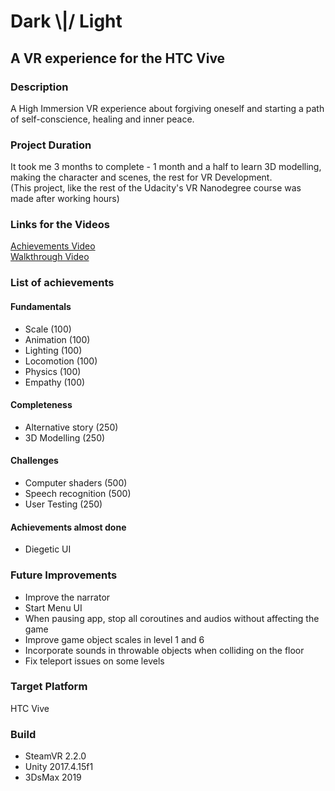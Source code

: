 # Dark \\|/ Light
## A VR experience for the HTC Vive

### Description
A High Immersion VR experience about forgiving oneself and starting a path of self-conscience, healing and inner peace.

### Project Duration
It took me 3 months to complete - 1 month and a half to learn 3D modelling, making the character and scenes, the rest for VR Development.  
(This project, like the rest of the Udacity's VR Nanodegree course was made after working hours)

### Links for the Videos
[Achievements Video](https://youtu.be/XA2Kf8NQ304)   
[Walkthrough Video](https://www.youtube.com/watch?v=F715ByCz954)

### List of achievements
#### Fundamentals 
- Scale (100)
- Animation (100)
- Lighting (100)
- Locomotion (100)
- Physics (100)
- Empathy (100)

#### Completeness
- Alternative story (250)
- 3D Modelling (250)

#### Challenges
- Computer shaders (500)
- Speech recognition (500)
- User Testing (250)

#### Achievements almost done
- Diegetic UI

### Future Improvements
- Improve the narrator
- Start Menu UI
- When pausing app, stop all coroutines and audios without affecting the game
- Improve game object scales in level 1 and 6
- Incorporate sounds in throwable objects when colliding on the floor
- Fix teleport issues on some levels

### Target Platform
HTC Vive

### Build
- SteamVR 2.2.0
- Unity 2017.4.15f1
- 3DsMax 2019

